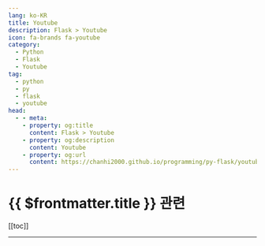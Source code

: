```yaml
---
lang: ko-KR
title: Youtube
description: Flask > Youtube
icon: fa-brands fa-youtube
category: 
  - Python
  - Flask
  - Youtube
tag: 
  - python
  - py
  - flask
  - youtube
head:
  - - meta:
    - property: og:title
      content: Flask > Youtube
    - property: og:description
      content: Youtube
    - property: og:url
      content: https://chanhi2000.github.io/programming/py-flask/youtube.html
---
```


# {{ $frontmatter.title }} 관련

[[toc]]

---

<TagLinks />